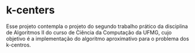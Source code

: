 # k-centers
Esse projeto contempla o projeto do segundo trabalho prático da disciplina de Algoritmos II do curso de Ciência da Computação da UFMG, cujo objetivo é a implementação do algoritmo aproximativo para o problema dos k-centros.
